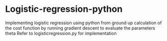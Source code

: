 # Logistic-regression-python
Implementing logistic regression using python from ground up calculation of the cost function by running gradient descent to evaluate the parameters theta
Refer to logisticregression.py for implementation
